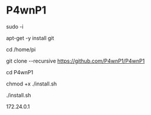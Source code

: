 # P4wnP1
sudo -i

apt-get -y install git

cd /home/pi

git clone --recursive https://github.com/P4wnP1/P4wnP1

cd P4wnP1

chmod +x ./install.sh

./install.sh

172.24.0.1
